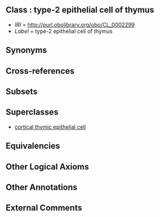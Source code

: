 
## Class : type-2 epithelial cell of thymus

 * *IRI* = http://purl.obolibrary.org/obo/CL_0002299
 * *Label* = type-2 epithelial cell of thymus

## Synonyms


## Cross-references


## Subsets


## Superclasses

 * [cortical thymic epithelial cell](../../CL/64/CL_0002364.md)

## Equivalencies


## Other Logical Axioms


## Other Annotations


## External Comments

